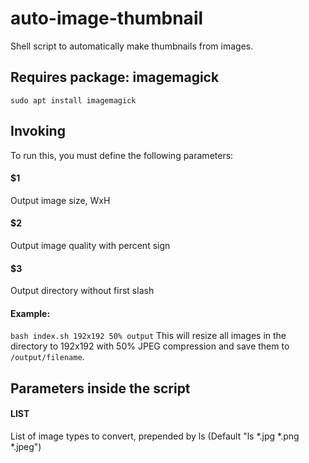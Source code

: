 # auto-image-thumbnail
Shell script to automatically make thumbnails from images.

## Requires package: imagemagick
``sudo apt install imagemagick``

## Invoking
To run this, you must define the following parameters:

#### **$1**
Output image size, WxH
#### **$2**
Output image quality with percent sign
#### **$3**
Output directory without first slash

#### Example:
`bash index.sh 192x192 50% output`
This will resize all images in the directory to 192x192 with 50% JPEG compression and save them to `/output/filename`.

## Parameters inside the script

#### **LIST**
List of image types to convert, prepended by ls (Default "ls \*.jpg \*.png \*.jpeg")
